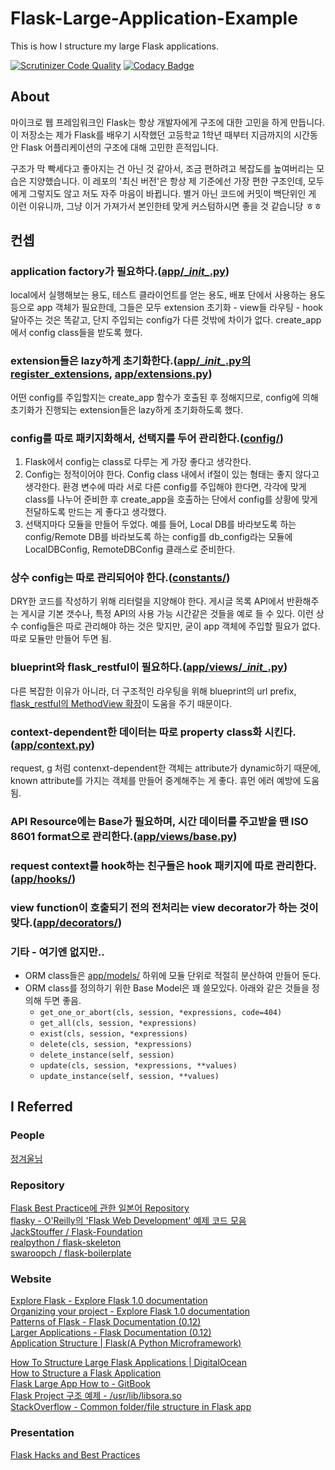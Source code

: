 # Flask-Large-Application-Example 
This is how I structure my large Flask applications.

[![Scrutinizer Code Quality](https://scrutinizer-ci.com/g/JoMingyu/Flask-Large-Application-Example/badges/quality-score.png?b=master)](https://scrutinizer-ci.com/g/JoMingyu/Flask-Large-Application-Example/?branch=master) [![Codacy Badge](https://api.codacy.com/project/badge/Grade/5df22321aa484650abb918f7a512274a)](https://www.codacy.com/app/JoMingyu/Flask-Large-Application-Example?utm_source=github.com&amp;utm_medium=referral&amp;utm_content=JoMingyu/Flask-Large-Application-Example&amp;utm_campaign=Badge_Grade)

## About
마이크로 웹 프레임워크인 Flask는 항상 개발자에게 구조에 대한 고민을 하게 만듭니다. 이 저장소는 제가 Flask를 배우기 시작했던 고등학교 1학년 때부터 지금까지의 시간동안 Flask 어플리케이션의 구조에 대해 고민한 흔적입니다.

구조가 막 빡세다고 좋아지는 건 아닌 것 같아서, 조금 편하려고 복잡도를 높여버리는 모습은 지양했습니다. 이 레포의 '최신 버전'은 항상 제 기준에선 가장 편한 구조인데, 모두에게 그렇지도 않고 저도 자주 마음이 바뀝니다. 별거 아닌 코드에 커밋이 백단위인 게 이런 이유니까, 그냥 이거 가져가서 본인한테 맞게 커스텀하시면 좋을 것 같습니당 ㅎㅎ

## 컨셉
### application factory가 필요하다.([app/\__init\__.py](app/__init__.py))
local에서 실행해보는 용도, 테스트 클라이언트를 얻는 용도, 배포 단에서 사용하는 용도 등으로 app 객체가 필요한데, 그들은 모두 extension 초기화 - view들 라우팅 - hook 달아주는 것은 똑같고, 단지 주입되는 config가 다른 것밖에 차이가 없다. create_app에서 config class들을 받도록 했다.

### extension들은 lazy하게 초기화한다.([app/\__init\__.py의 register_extensions](app/__init__.py#L7-L10), [app/extensions.py](app/extensions.py))
어떤 config를 주입할지는 create_app 함수가 호출된 후 정해지므로, config에 의해 초기화가 진행되는 extension들은 lazy하게 초기화하도록 했다. 

### config를 따로 패키지화해서, 선택지를 두어 관리한다.([config/](config))
1. Flask에서 config는 class로 다루는 게 가장 좋다고 생각한다.
2. Config는 정적이어야 한다. Config class 내에서 if절이 있는 형태는 좋지 않다고 생각한다. 환경 변수에 따라 서로 다른 config를 주입해야 한다면, 각각에 맞게 class를 나누어 준비한 후 create_app을 호출하는 단에서 config를 상황에 맞게 전달하도록 만드는 게 좋다고 생각했다. 
3. 선택지마다 모듈을 만들어 두었다. 예를 들어, Local DB를 바라보도록 하는 config/Remote DB를 바라보도록 하는 config를 db_config라는 모듈에 LocalDBConfig, RemoteDBConfig 클래스로 준비한다.

### 상수 config는 따로 관리되어야 한다.([constants/](constants))
DRY한 코드를 작성하기 위해 리터럴을 지양해야 한다. 게시글 목록 API에서 반환해주는 게시글 기본 갯수나, 특정 API의 사용 가능 시간같은 것들을 예로 들 수 있다. 이런 상수 config들은 따로 관리해야 하는 것은 맞지만, 굳이 app 객체에 주입할 필요가 없다. 따로 모듈만 만들어 두면 됨.

### blueprint와 flask_restful이 필요하다.([app/views/\__init\__.py](app/views/__init__.py))
다른 복잡한 이유가 아니라, 더 구조적인 라우팅을 위해 blueprint의 url prefix, [flask_restful의 MethodView 확장](app/views/sample/sample.py)이 도움을 주기 때문이다.

### context-dependent한 데이터는 따로 property class화 시킨다.([app/context.py](app/context.py))
request, g 처럼 contenxt-dependent한 객체는 attribute가 dynamic하기 때문에, known attribute를 가지는 객체를 만들어 중계해주는 게 좋다. 휴먼 에러 예방에 도움 됨.

### API Resource에는 Base가 필요하며, 시간 데이터를 주고받을 땐 ISO 8601 format으로 관리한다.([app/views/base.py](app/views/base.py))
### request context를 hook하는 친구들은 hook 패키지에 따로 관리한다.([app/hooks/](app/hooks))
### view function이 호출되기 전의 전처리는 view decorator가 하는 것이 맞다.([app/decorators/](app/decorators))

### 기타 - 여기엔 없지만..
- ORM class들은 [app/models/](app/models) 하위에 모듈 단위로 적절히 분산하여 만들어 둔다.
- ORM class를 정의하기 위한 Base Model은 꽤 쓸모있다. 아래와 같은 것들을 정의해 두면 좋음.
    - `get_one_or_abort(cls, session, *expressions, code=404)`
    - `get_all(cls, session, *expressions)`
    - `exist(cls, session, *expressions)`
    - `delete(cls, session, *expressions)`
    - `delete_instance(self, session)`
    - `update(cls, session, *expressions, **values)`
    - `update_instance(self, session, **values)`

## I Referred
### People
<a href="https://github.com/JungWinter">정겨울님</a>

### Repository
<a href="https://github.com/yoshiya0503/Flask-Best-Practices">Flask Best Practice에 관한 일본어 Repository</a>  
<a href="https://github.com/miguelgrinberg/flasky">flasky - O'Reilly의 'Flask Web Development' 예제 코드 모음</a>  
<a href="https://github.com/JackStouffer/Flask-Foundation">JackStouffer / Flask-Foundation</a>  
<a href="https://github.com/realpython/flask-skeleton">realpython / flask-skeleton</a>  
<a href="https://github.com/swaroopch/flask-boilerplate">swaroopch / flask-boilerplate</a>

### Website
<a href="https://exploreflask.com/en/latest/">Explore Flask - Explore Flask 1.0 documentation</a>  
<a href="http://exploreflask.com/en/latest/organizing.html">Organizing your project - Explore Flask 1.0 documentation</a>  
<a href="http://flask.pocoo.org/docs/0.12/patterns/">Patterns of Flask - Flask Documentation (0.12)</a>  
<a href="http://flask.pocoo.org/docs/0.12/patterns/packages/">Larger Applications - Flask Documentation (0.12)</a>  
<a href="http://flask.pocoo.org/snippets/category/application-structure/">Application Structure | Flask(A Python Microframework)</a>  

<a href="https://www.digitalocean.com/community/tutorials/how-to-structure-large-flask-applications">How To Structure Large Flask Applications | DigitalOcean</a>  
<a href="https://damyanon.net/post/flask-series-structure/">How to Structure a Flask Application</a>  
<a href="https://www.gitbook.com/book/ecod/flask-large-app-how-to/details">Flask Large App How to - GitBook</a>  
<a href="https://libsora.so/posts/flask-project-structure/">Flask Project 구조 예제 - /usr/lib/libsora.so</a>  
<a href="https://stackoverflow.com/questions/14415500/common-folder-file-structure-in-flask-app">StackOverflow - Common folder/file structure in Flask app</a>

### Presentation
<a href="http://slides.skien.cc/flask-hacks-and-best-practices/">Flask Hacks and Best Practices</a>
